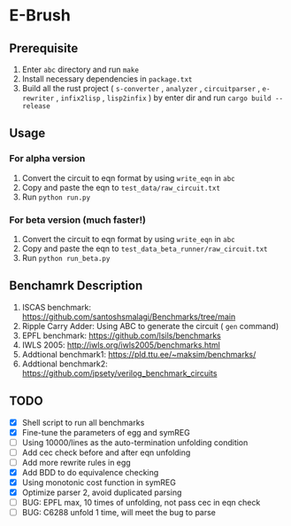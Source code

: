 # E-Brush

## Prerequisite

1. Enter `abc` directory and run `make`
2. Install necessary dependencies in `package.txt`
3. Build all the rust project ( `s-converter` , `analyzer` , `circuitparser` , `e-rewriter` , `infix2lisp` , `lisp2infix` ) by enter dir and run `cargo build --release`

## Usage

### For alpha version

1. Convert the circuit to eqn format by using `write_eqn` in `abc`
2. Copy and paste the eqn to `test_data/raw_circuit.txt` 
3. Run `python run.py`

### For beta version (much faster!)

1. Convert the circuit to eqn format by using `write_eqn` in `abc`
2. Copy and paste the eqn to `test_data_beta_runner/raw_circuit.txt`
3. Run `python run_beta.py`

## Benchamrk Description

1. ISCAS benchmark: https://github.com/santoshsmalagi/Benchmarks/tree/main
2. Ripple Carry Adder: Using ABC to generate the circuit ( `gen` command)
3. EPFL benchmark: https://github.com/lsils/benchmarks
4. IWLS 2005: http://iwls.org/iwls2005/benchmarks.html
5. Addtional benchmark1: https://pld.ttu.ee/~maksim/benchmarks/
6. Addtional benchmark2: https://github.com/jpsety/verilog_benchmark_circuits

## TODO

- [x] Shell script to run all benchmarks
- [x] Fine-tune the parameters of egg and symREG
- [ ] Using 10000/lines as the auto-termination unfolding condition
- [ ] Add cec check before and after eqn unfolding 
- [ ] Add more rewrite rules in egg
- [x] Add BDD to do equivalence checking
- [x] Using monotonic cost function in symREG
- [x] Optimize parser 2, avoid duplicated parsing
- [ ] BUG: EPFL max, 10 times of unfolding, not pass cec in eqn check
- [ ] BUG: C6288 unfold 1 time, will meet the bug to parse